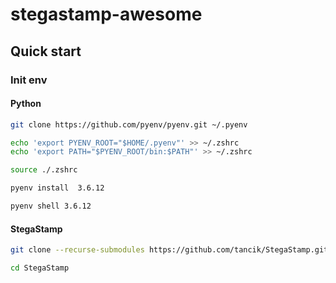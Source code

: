# stegastamp-awesome

## Quick start

### Init env

#### Python

```sh
git clone https://github.com/pyenv/pyenv.git ~/.pyenv
```

```sh
echo 'export PYENV_ROOT="$HOME/.pyenv"' >> ~/.zshrc
echo 'export PATH="$PYENV_ROOT/bin:$PATH"' >> ~/.zshrc
```

```sh
source ./.zshrc
```

```sh
pyenv install  3.6.12

pyenv shell 3.6.12
```


#### StegaStamp

```sh
git clone --recurse-submodules https://github.com/tancik/StegaStamp.git

cd StegaStamp
```

```sh

```
